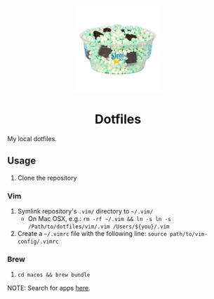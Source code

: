 <p align="center">
  <a href="https://www.github.com/teddywilson/dotfiles">
    <img alt="Cool Mint Crunch" src="cool-mint-crunch.jpg" width=200 />
  </a>
</p>
<h1 align="center">
  Dotfiles
</h1>
My local dotfiles.

## Usage
1.  Clone the repository

### Vim
1.  Symlink repository's `.vim/` directory to `~/.vim/`
    * On Mac OSX, e.g.: `rm -rf ~/.vim && ln -s ln -s /Path/to/dotfiles/vim/.vim /Users/${you}/.vim`
2.  Create a `~/.vimrc` file with the following line:
    `source path/to/vim-config/.vimrc`

### Brew
1.  `cd macos && brew bundle`

NOTE: Search for apps [here](https://formulae.brew.sh/).
